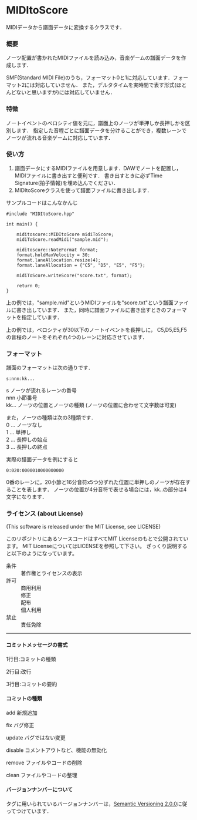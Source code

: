 # MIDItoScore
MIDIデータから譜面データに変換するクラスです．

### 概要
ノーツ配置が書かれたMIDIファイルを読み込み，音楽ゲームの譜面データを作成します．

SMF(Standard MIDI File)のうち，フォーマット0と1に対応しています．フォーマット2には対応していません．
また，デルタタイムを実時間で表す形式(ほとんどないと思いますが)には対応していません．

### 特徴
ノートイベントのベロシティ値を元に，譜面上のノーツが単押しか長押しかを区別します．
指定した音程ごとに譜面データを分けることができ，複数レーンでノーツが流れる音楽ゲームに対応しています．


### 使い方

1. 譜面データにするMIDIファイルを用意します．DAWでノートを配置し，MIDIファイルに書き出すと便利です．
書き出すときに必ずTime Signature(拍子情報)を埋め込んでください．
2. MIDItoScoreクラスを使って譜面ファイルに書き出します．

サンプルコードはこんなかんじ
```
#include "MIDItoScore.hpp"

int main() {

	miditoscore::MIDItoScore midiToScore;
	midiToScore.readMidi("sample.mid");

	miditoscore::NoteFormat format;
	format.holdMaxVelocity = 30;
	format.laneAllocation.resize(4);
	format.laneAllocation = {"C5", "D5", "E5", "F5"};

	midiToScore.writeScore("score.txt", format);
	
	return 0;
}
```
上の例では，"sample.mid"というMIDIファイルを"score.txt"という譜面ファイルに書き出しています．
また，同時に譜面ファイルに書き出すときのフォーマットを指定しています．

上の例では，ベロシティが30以下のノートイベントを長押しに，
C5,D5,E5,F5の音程のノートをそれぞれ4つのレーンに対応させています．


### フォーマット
譜面のフォーマットは次の通りです．
```
s:nnn:kk...
```
s   ノーツが流れるレーンの番号 </br>
nnn 小節番号 </br>
kk... ノーツの位置とノーツの種類 (ノーツの位置に合わせて文字数は可変) </br>


また，ノーツの種類は次の3種類です． </br>
0 ... ノーツなし </br>
1 ... 単押し </br>
2 ... 長押しの始点 </br>
3 ... 長押しの終点 </br>


実際の譜面データを例にすると
```
0:020:0000010000000000
```
0番のレーンに，20小節と16分音符x5つ分ずれた位置に単押しのノーツが存在することを表します．
ノーツの位置が4分音符で表せる場合には，kk..の部分は4文字になります．

### ライセンス (about License)
(This software is released under the MIT License, see LICENSE)

このリポジトリにあるソースコードはすべてMIT Licenseのもとで公開されています。
MIT LicenseについてはLICENSEを参照して下さい。
ざっくり説明すると以下のようになっています。

<dl>
	<dt>条件</dt>
	<dd>著作権とライセンスの表示</dd>
	<dt>許可</dt>
	<dd>商用利用</dd>
	<dd>修正</dd>
	<dd>配布</dd>
	<dd>個人利用</dd>
	<dt>禁止</dt>
	<dd>責任免除</dd>
</dl>

  
  
-------------

#### コミットメッセージの書式
1行目:コミットの種類

2行目:改行

3行目:コミットの要約


#### コミットの種類
add     新規追加

fix     バグ修正

update  バグではない変更

disable コメントアウトなど、機能の無効化

remove  ファイルやコードの削除

clean   ファイルやコードの整理

    
#### バージョンナンバーについて
タグに用いられているバージョンナンバーは，[Semantic Versioning 2.0.0](https://semver.org/)に従ってつけています．

